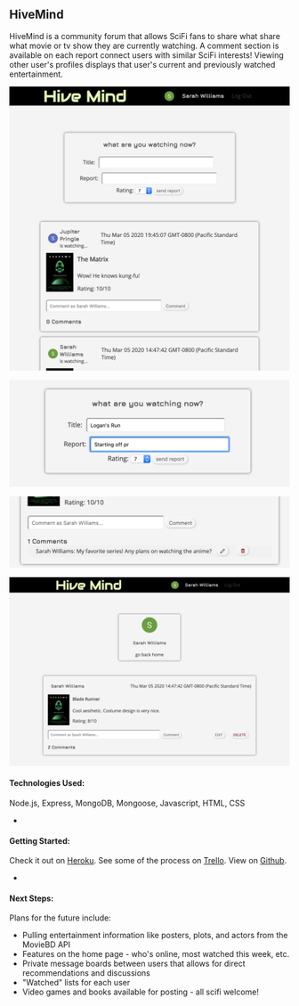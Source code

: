HiveMind
-

HiveMind is a community forum that allows SciFi fans to share what share what movie or tv show they are currently watching. A comment section is available on each report connect users with similar SciFi interests! Viewing other user's profiles displays that user's current and previously watched entertainment. 

![Home Screen](public/images/home-page.png)

![New Post](public/images/new-post.png)

![Comment Section](public/images/comment-section.png)

![User Profile](public/images/user-profile.png)

#### Technologies Used:
Node.js, Express, MongoDB, Mongoose, Javascript, HTML, CSS

-

#### Getting Started:
Check it out on [Heroku](https://hive--mind.herokuapp.com/).
See some of the process on [Trello](https://trello.com/b/5dZ2a8ME/hive-mind).
View on [Github](https://github.com/arghmatey/Hive-Mind).

-

#### Next Steps:
Plans for the future include:

* Pulling entertainment information like posters, plots, and actors from the MovieBD API
* Features on the home page - who's online, most watched this week, etc.
* Private message boards between users that allows for direct recommendations and discussions
* "Watched" lists for each user 
* Video games and books available for posting - all scifi welcome!
